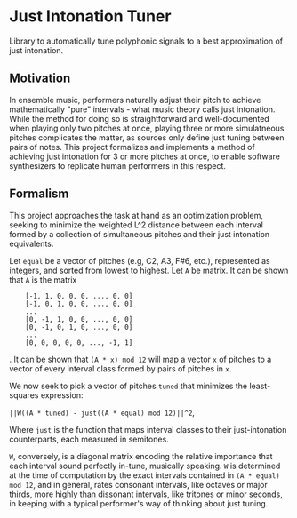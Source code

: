 # Just Intonation Tuner
Library to automatically tune polyphonic signals to a best approximation of just intonation.
## Motivation
In ensemble music, performers naturally adjust their pitch to achieve mathematically "pure" intervals - what music theory calls just intonation. While the method for doing so is straightforward and well-documented when playing only two pitches at once, playing three or more simulatneous pitches complicates the matter, as sources only define just tuning between pairs of notes. This project formalizes and implements a method of achieving just intonation for 3 or more pitches at once, to enable software synthesizers to replicate human performers in this respect. 
## Formalism
This project approaches the task at hand as an optimization problem, seeking to minimize the weighted L^2 distance between each interval formed by a collection of simultaneous pitches and their just intonation equivalents.

Let `equal` be a vector of pitches (e.g, C2, A3, F#6, etc.), represented as integers, and sorted from lowest to highest. Let `A` be matrix. It can be shown that `A` is the matrix

```
    [-1, 1, 0, 0, 0, ..., 0, 0]
    [-1, 0, 1, 0, 0, ..., 0, 0]
    ...
    [0, -1, 1, 0, 0, ..., 0, 0]
    [0, -1, 0, 1, 0, ..., 0, 0]
    ...
    [0, 0, 0, 0, 0, ..., -1, 1]
```
.
It can be shown that `(A * x) mod 12` will map a vector `x` of pitches to a vector of every interval class formed by pairs of pitches in `x`.

We now seek to pick a vector of pitches `tuned` that minimizes the least-squares expression:
 
`||W((A * tuned) - just((A * equal) mod 12)||^2`,

Where `just` is the function that maps interval classes to their just-intonation counterparts, each measured in semitones.

`W`, conversely, is a diagonal matrix encoding the relative importance that each interval sound perfectly in-tune, musically speaking. `W` is determined at the time of computation by the exact intervals contained in `(A * equal) mod 12`, and in general, rates consonant intervals, like octaves or major thirds, more highly than dissonant intervals, like tritones or minor seconds, in keeping with a typical performer's way of thinking about just tuning.

